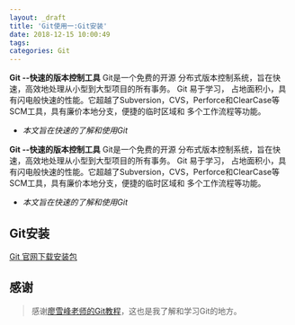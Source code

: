 ```yaml
---
layout: _draft
title: 'Git使用一:Git安装'
date: 2018-12-15 10:00:49
tags:
categories: Git
---
```


**Git --快速的版本控制工具**
Git是一个免费的开源 分布式版本控制系统，旨在快速，高效地处理从小型到大型项目的所有事务。
Git 易于学习， 占地面积小，具有闪电般快速的性能。它超越了Subversion，CVS，Perforce和ClearCase等SCM工具，具有廉价本地分支，便捷的临时区域和 多个工作流程等功能。

- *本文旨在快速的了解和使用Git*

<!--more-->

**Git --快速的版本控制工具**
Git是一个免费的开源 分布式版本控制系统，旨在快速，高效地处理从小型到大型项目的所有事务。
Git 易于学习， 占地面积小，具有闪电般快速的性能。它超越了Subversion，CVS，Perforce和ClearCase等SCM工具，具有廉价本地分支，便捷的临时区域和 多个工作流程等功能。

- *本文旨在快速的了解和使用Git*

## Git安装

[Git 官网下载安装包](https://git-scm.com/download/)


## 感谢
> 感谢[廖雪峰老师的Git教程](https://www.liaoxuefeng.com/wiki/0013739516305929606dd18361248578c67b8067c8c017b000)，这也是我了解和学习Git的地方。

